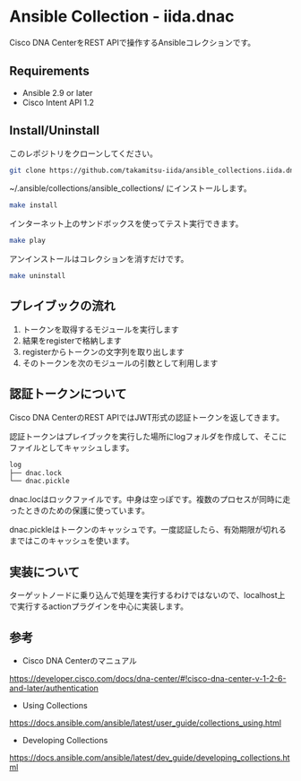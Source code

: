 # Ansible Collection - iida.dnac

Cisco DNA CenterをREST APIで操作するAnsibleコレクションです。

## Requirements

- Ansible 2.9 or later
- Cisco Intent API 1.2

## Install/Uninstall

このレポジトリをクローンしてください。

```bash
git clone https://github.com/takamitsu-iida/ansible_collections.iida.dnac.git
```

~/.ansible/collections/ansible_collections/ にインストールします。

```bash
make install
```

インターネット上のサンドボックスを使ってテスト実行できます。

```bash
make play
```

アンインストールはコレクションを消すだけです。

```bash
make uninstall
```

## プレイブックの流れ

1. トークンを取得するモジュールを実行します
1. 結果をregisterで格納します
1. registerからトークンの文字列を取り出します
1. そのトークンを次のモジュールの引数として利用します

## 認証トークンについて

Cisco DNA CenterのREST APIではJWT形式の認証トークンを返してきます。

認証トークンはプレイブックを実行した場所にlogフォルダを作成して、そこにファイルとしてキャッシュします。

```bash
log
├── dnac.lock
└── dnac.pickle
```

dnac.locはロックファイルです。中身は空っぽです。複数のプロセスが同時に走ったときのための保護に使っています。

dnac.pickleはトークンのキャッシュです。一度認証したら、有効期限が切れるまではこのキャッシュを使います。

## 実装について

ターゲットノードに乗り込んで処理を実行するわけではないので、localhost上で実行するactionプラグインを中心に実装します。

## 参考

- Cisco DNA Centerのマニュアル

<https://developer.cisco.com/docs/dna-center/#!cisco-dna-center-v-1-2-6-and-later/authentication>

- Using Collections

<https://docs.ansible.com/ansible/latest/user_guide/collections_using.html>

- Developing Collections

<https://docs.ansible.com/ansible/latest/dev_guide/developing_collections.html>
